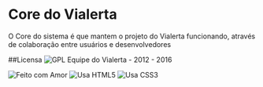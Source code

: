 # Core do Vialerta
O Core do sistema é que mantem o projeto do Vialerta funcionando, através de colaboração entre usuários e desenvolvedores

##Licensa
![GPL](http://www.gnu.org/graphics/gplv3-88x31.png)  Equipe do Vialerta - 2012 - 2016

![Feito com Amor](http://forthebadge.com/images/badges/built-with-love.svg)
![Usa HTML5](http://forthebadge.com/images/badges/uses-html.svg)
![Usa CSS3](http://forthebadge.com/images/badges/uses-css.svg)


